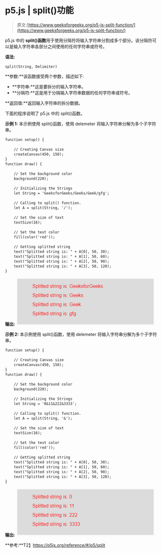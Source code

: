 # p5.js | split()功能

> 原文:[https://www.geeksforgeeks.org/p5-js-split-function/](https://www.geeksforgeeks.org/p5-js-split-function/)

p5.js 中的 **split()函数**用于使用分隔符将输入字符串分割成多个部分。该分隔符可以是输入字符串各部分之间使用的任何字符串或符号。

**语法:**

```
split(String, Delimiter)
```

**参数:**该函数接受两个参数，描述如下:

*   **字符串:**这是要拆分的输入字符串。
*   **分隔符:**这是用于分隔输入字符串数据的任何字符串或符号。

**返回值:**返回输入字符串的拆分数据。

下面的程序说明了 p5.js 中的 split()函数。

**示例 1:** 本示例使用 split()函数，使用 delemeter 将输入字符串分解为多个子字符串。

```
function setup() { 

    // Creating Canvas size
    createCanvas(450, 150); 
} 
function draw() { 

    // Set the background color 
    background(220); 

    // Initializing the Strings
    let String = 'GeeksforGeeks/Geeks/Geek/gfg';  

    // Calling to split() function.
    let A = split(String, '/');

    // Set the size of text 
    textSize(16); 

    // Set the text color 
    fill(color('red')); 

    // Getting splitted string
    text("Splitted string is: " + A[0], 50, 30);  
    text("Splitted string is: " + A[1], 50, 60);  
    text("Splitted string is: " + A[2], 50, 90);  
    text("Splitted string is: " + A[3], 50, 120);
} 
```

**输出:**
![](img/1066d3ecaf84667b873b086e0de16c82.png)

**示例 2:** 本示例使用 split()函数，使用 delemeter 将输入字符串分解为多个子字符串。

```
function setup() { 

    // Creating Canvas size
    createCanvas(450, 150); 
} 
function draw() { 

    // Set the background color 
    background(220); 

    // Initializing the Strings
    let String = '0&11&222&3333';  

    // Calling to split() function.
    let A = split(String, '&');

    // Set the size of text 
    textSize(16); 

    // Set the text color 
    fill(color('red')); 

    // Getting splitted string
    text("Splitted string is: " + A[0], 50, 30);  
    text("Splitted string is: " + A[1], 50, 60);  
    text("Splitted string is: " + A[2], 50, 90);  
    text("Splitted string is: " + A[3], 50, 120);
} 
```

**输出:**
![](img/437c8e98b8024649405f08f333202b6e.png)

**参考:**T2】https://p5js.org/reference/#/p5/split